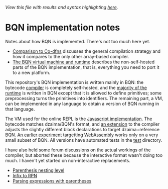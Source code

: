 *View this file with results and syntax highlighting [here](https://mlochbaum.github.io/BQN/implementation/index.html).*

# BQN implementation notes

Notes about how BQN is implemented. There's not too much here yet.

- [Comparison to Co-dfns](codfns.md) discusses the general compilation strategy and how it compares to the only other array-based compiler.
- [The BQN virtual machine and runtime](vm.md) describes the non-self-hosted parts of the BQN implementation, that is, everything you need to port it to a new platform.

This repository's BQN implementation is written mainly in BQN: the bytecode [compiler](../src/c.bqn) is completely self-hosted, and the [majority of the runtime](../src/r.bqn) is written in BQN except that it is allowed to define primitives; some preprocessing turns the primitives into identifiers. The remaining part, a VM, can be implemented in any language to obtain a version of BQN running in that language.

The VM used for the online REPL is the [Javascript implementation](../docs/bqn.js). The bytecode matches dzaima/BQN's format, and [an extension](../dc.bqn) to the compiler adjusts the slightly different block declarations to target dzaima+reference BQN. [An earlier experiment](../wc.bqn) targetting [WebAssembly](https://en.wikipedia.org/wiki/WebAssembly) works only on a very small subset of BQN. All versions have automated tests in the [test](../test/) directory.

I have also held some forum discussions on the actual workings of the compiler, but aborted these because the interactive format wasn't doing too much. I haven't yet started on non-interactive replacements.

- [Parenthesis nesting level](https://chat.stackexchange.com/rooms/52405/conversation/lesson-s1-parenthesis-nesting-level)
- [Infix to RPN](https://chat.stackexchange.com/rooms/52405/conversation/lesson-s2-infix-to-rpn)
- [Parsing expressions with parentheses](https://chat.stackexchange.com/rooms/52405/conversation/lesson-s3-parsing-expressions-with-parentheses)
